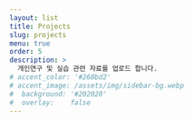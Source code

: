 ```yaml
---
layout: list
title: Projects
slug: projects
menu: true
order: 5
description: >
  개인연구 및 실습 관련 자료를 업로드 합니다.
# accent_color: '#268bd2'
# accent_image: /assets/img/sidebar-bg.webp
#  background: '#202020'
#  overlay:    false
---
```

